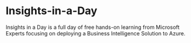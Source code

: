# Insights-in-a-Day
Insights in a Day is a full day of free hands-on learning from Microsoft Experts focusing on deploying a Business Intelligence Solution to Azure.
